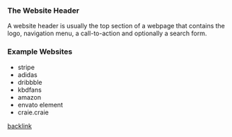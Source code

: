 ### The Website Header

A website header is usually the top section of a webpage that contains the logo, navigation menu, a call-to-action and optionally a search form.

### Example Websites

- stripe
- adidas
- dribbble
- kbdfans
- amazon
- envato element
- craie.craie


[backlink](./Web-Design.md)